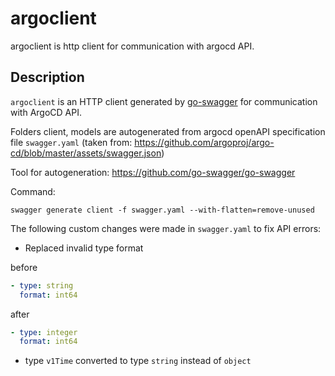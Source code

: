 # argoclient

argoclient is http client for communication with argocd API.

## Description

`argoclient` is an HTTP client generated by [go-swagger](https://github.com/go-swagger/go-swagger) for communication with ArgoCD API.

Folders client, models are autogenerated from argocd openAPI specification file `swagger.yaml` (taken
from: https://github.com/argoproj/argo-cd/blob/master/assets/swagger.json)

Tool for autogeneration: https://github.com/go-swagger/go-swagger

Command:

```shell
swagger generate client -f swagger.yaml --with-flatten=remove-unused
```

The following custom changes were made in `swagger.yaml` to fix API errors:

- Replaced invalid type format

before

```yaml
- type: string
  format: int64
```

after

```yaml
- type: integer
  format: int64
 ```

- type `v1Time` converted to type `string` instead of `object`
